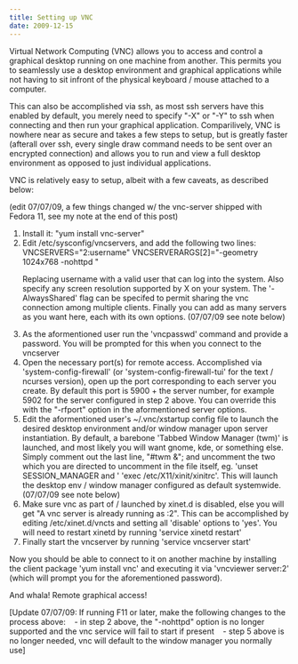 ```yaml
---
title: Setting up VNC
date: 2009-12-15
---
```


Virtual Network Computing (VNC) allows you to access and control a graphical desktop running on one machine from another. This permits you to seamlessly use a desktop environment and graphical applications while not having to sit infront of the physical keyboard / mouse attached to a computer. 

This can also be accomplished via ssh, as most ssh servers have this enabled by default, you merely need to specify "-X" or "-Y" to ssh when connecting and then run your graphical application. Comparilively, VNC is nowhere near as secure and takes a few steps to setup, but is greatly faster (afterall over ssh, every single draw command needs to be sent over an encrypted connection) and allows you to run and view a full desktop environment as opposed to just individual applications.

VNC is relatively easy to setup, albeit with a few caveats, as described below:

(edit 07/07/09, a few things changed w/ the vnc-server shipped with Fedora 11, see my note at the end of this post)

<ol>
<li style="list-style-type: decimal;">Install it: "yum install vnc-server"</li>
<li style="list-style-type: decimal;">Edit /etc/sysconfig/vncservers, and add the following two lines:
 VNCSERVERS="2:username"
 VNCSERVERARGS[2]="-geometry 1024x768 -nohttpd "

Replacing username with a valid user that can log into the system. Also specify any screen resolution supported by X on your system. The '-AlwaysShared' flag can be specifed to permit sharing the vnc connection among multiple clients. Finally you can add as many servers as you want here, each with its own options. (07/07/09 see note below)
</li>
<li style="list-style-type: decimal;">As the aformentioned user run the 'vncpasswd' command and provide a password. You will be prompted for this when you connect to the vncserver</li>
<li style="list-style-type: decimal;">Open the necessary port(s) for remote access. Accomplished via 'system-config-firewall' (or 'system-config-firewall-tui' for the text / ncurses version), open up the port corresponding to each server you create. By default this port is 5900 + the server number, for example 5902 for the server configured in step 2 above. You can override this with the "-rfport" option in the aformentioned server options.</li>
<li style="list-style-type: decimal;">Edit the aformentioned user's ~/.vnc/xstartup config file to launch the desired desktop environment and/or window manager upon server instantiation. By default, a barebone 'Tabbed Window Manager (twm)' is launched, and most likely you will want gnome, kde, or something else. Simply comment out the last line, "#twm &"; and uncomment the two which you are directed to uncomment in the file itself, eg. 'unset SESSION_MANAGER and ' 'exec /etc/X11/xinit/xinitrc'. This will launch the desktop env / window manager configured as default systemwide.(07/07/09 see note below)</li>
<li style="list-style-type: decimal;">Make sure vnc as part of / launched by xinet.d is disabled, else you will get "A vnc server is already running as :2". This can be accomplished by editing /etc/xinet.d/vncts and setting all 'disable' options to 'yes'. You will need to restart xinetd by running 'service xinetd restart'</li>
<li style="list-style-type: decimal;">Finally start the vncserver by running 'service vncserver start'</li>
</ol>

Now you should be able to connect to it on another machine by installing the client package 'yum install vnc' and executing it via 'vncviewer server:2' (which will prompt you for the aforementioned password).

And whala! Remote graphical access!

[Update 07/07/09: If running F11 or later, make the following changes to the process above:
&nbsp;&nbsp; - in step 2 above, the "-nohttpd" option is no longer supported and the vnc service will fail to start if present
&nbsp;&nbsp; - step 5 above is no longer needed, vnc will default to the window manager you normally use]

